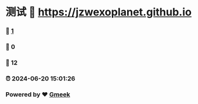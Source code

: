 # 测试 :link: https://jzwexoplanet.github.io 
### :page_facing_up: [1](https://jzwexoplanet.github.io/tag.html) 
### :speech_balloon: 0 
### :hibiscus: 12 
### :alarm_clock: 2024-06-20 15:01:26 
### Powered by :heart: [Gmeek](https://github.com/Meekdai/Gmeek)
